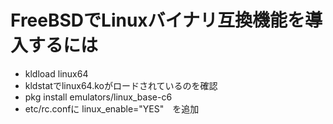 # FreeBSDでLinuxバイナリ互換機能を導入するには
- kldload linux64
- kldstatでlinux64.koがロードされているのを確認
- pkg install emulators/linux_base-c6
- etc/rc.confに linux_enable="YES"　を追加
